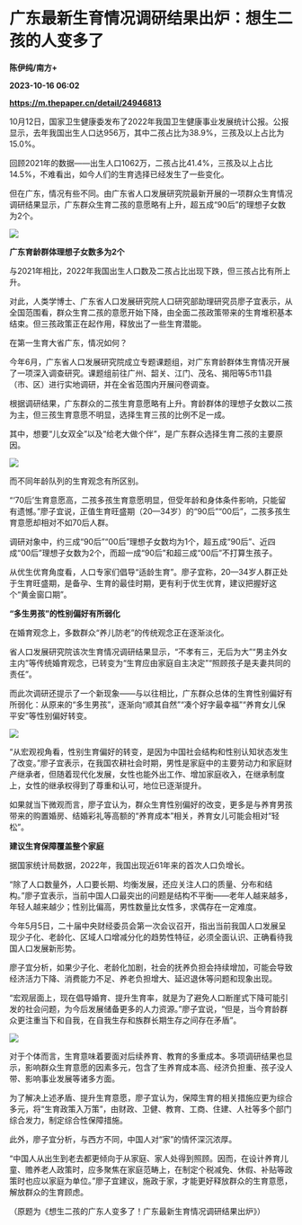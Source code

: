 # 广东最新生育情况调研结果出炉：想生二孩的人变多了
**陈伊纯/南方+**

**2023-10-16 06:02**

**https://m.thepaper.cn/detail/24946813**

10月12日，国家卫生健康委发布了2022年我国卫生健康事业发展统计公报。公报显示，去年我国出生人口达956万，其中二孩占比为38.9%，三孩及以上占比为15.0%。

回顾2021年的数据——出生人口1062万，二孩占比41.4%，三孩及以上占比14.5%，不难看出，如今人们的生育选择已经发生了一些变化。

但在广东，情况有些不同。由广东省人口发展研究院最新开展的一项群众生育情况调研结果显示，广东群众生育二孩的意愿略有上升，超五成“90后”的理想子女数为2个。

![](https://imagecloud.thepaper.cn/thepaper/image/274/300/347.jpg)

**广东育龄群体理想子女数多为2个**

与2021年相比，2022年我国出生人口数及二孩占比出现下跌，但三孩占比有所上升。

对此，人类学博士、广东省人口发展研究院人口研究部助理研究员廖子宜表示，从全国范围看，群众生育二孩的意愿开始下降，由全面二孩政策带来的生育堆积基本结束。但三孩政策正在起作用，释放出了一些生育潜能。

在第一生育大省广东，情况如何？

今年6月，广东省人口发展研究院成立专题课题组，对广东育龄群体生育情况开展了一项深入调查研究。课题组前往广州、韶关、江门、茂名、揭阳等5市11县（市、区）进行实地调研，并在全省范围内开展问卷调查。

根据调研结果，广东群众的二孩生育意愿略有上升。育龄群体的理想子女数以二孩为主，但三孩生育意愿不明显，选择生育三孩的比例不足一成。

其中，想要“儿女双全”以及“给老大做个伴”，是广东群众选择生育二孩的主要原因。

![](https://imagecloud.thepaper.cn/thepaper/image/274/300/348.jpg)

而不同年龄队列的生育观念有所区别。

“‘70后’生育意愿高，二孩多孩生育意愿明显，但受年龄和身体条件影响，只能留有遗憾。”廖子宜说，正值生育旺盛期（20—34岁）的“90后”“00后”，二孩多孩生育意愿却相对不如70后人群。

调研对象中，约三成“90后”“00后”理想子女数均为1个，超五成“90后”、近四成“00后”理想子女数为2个，而超一成“90后”和超三成“00后”不打算生孩子。

从优生优育角度看，人口专家们倡导“适龄生育”。廖子宜称，20—34岁人群正处于生育旺盛期，是备孕、生育的最佳时期，更有利于优生优育，建议把握好这个“黄金窗口期”。

**“多生男孩”的性别偏好有所弱化**

在婚育观念上，多数群众“养儿防老”的传统观念正在逐渐淡化。

省人口发展研究院该次生育情况调研结果显示，“不孝有三，无后为大”“男主外女主内”等传统婚育观念，已转变为“生育应由家庭自主决定”“照顾孩子是夫妻共同的责任”。

而此次调研还提示了一个新现象——与以往相比，广东群众总体的生育性别偏好有所弱化：从原来的“多生男孩”，逐渐向“顺其自然”“凑个好字最幸福”“养育女儿保平安”等性别偏好转变。

![](https://imagecloud.thepaper.cn/thepaper/image/274/300/349.jpg)

“从宏观视角看，性别生育偏好的转变，是因为中国社会结构和性别认知状态发生了改变。”廖子宜表示，在我国农耕社会时期，男性是家庭中的主要劳动力和家庭财产继承者，但随着现代化发展，女性也能外出工作、增加家庭收入，在继承制度上，女性的继承权得到了尊重和认可，地位已逐渐提升。

如果就当下微观而言，廖子宜认为，群众生育性别偏好的改变，更多是与养育男孩带来的购置婚房、结婚彩礼等高额的“养育成本”相关，养育女儿可能会相对“轻松”。

**建议生育保障覆盖整个家庭**

据国家统计局数据，2022年，我国出现近61年来的首次人口负增长。

“除了人口数量外，人口要长期、均衡发展，还应关注人口的质量、分布和结构。”廖子宜表示，当前中国人口最突出的问题是结构不平衡——老年人越来越多，年轻人越来越少；性别比偏高，男性数量比女性多，求偶存在一定难度。

今年5月5日，二十届中央财经委员会第一次会议召开，指出当前我国人口发展呈现少子化、老龄化、区域人口增减分化的趋势性特征，必须全面认识、正确看待我国人口发展新形势。

廖子宜分析，如果少子化、老龄化加剧，社会的抚养负担会持续增加，可能会导致经济活力下降、消费能力不足、养老负担增大、延迟退休等问题和现象出现。

“宏观层面上，现在倡导婚育、提升生育率，就是为了避免人口断崖式下降可能引发的社会问题，为今后发展储备更多的人力资源。”廖子宜说，“但是，当今育龄群众更注重当下和自我，在自我生存和族群长期生存之间存在矛盾”。

![](https://imagecloud.thepaper.cn/thepaper/image/274/300/350.jpg)

对于个体而言，生育意味着要面对后续养育、教育的多重成本。多项调研结果也显示，影响群众生育意愿的因素多元，包含了生养育成本高、经济负担重、孩子没人带、影响事业发展等诸多方面。

为了解决上述矛盾、提升生育意愿，廖子宜认为，保障生育的相关措施应更为综合多元，将“生育政策入万策”，由财政、卫健、教育、工商、住建、人社等多个部门综合发力，制定综合性保障措施。

此外，廖子宜分析，与西方不同，中国人对“家”的情怀深沉浓厚。

“中国人从出生到老去都更倾向于从家庭、家人处得到照顾。因而，在设计养育儿童、赡养老人政策时，应多聚焦在家庭范畴上，在制定个税减免、休假、补贴等政策时也应以家庭为单位。”廖子宜建议，施政于家，才能更好释放群众的生育意愿，解放群众的生育顾虑。

（原题为《想生二孩的广东人变多了！广东最新生育情况调研结果出炉》）